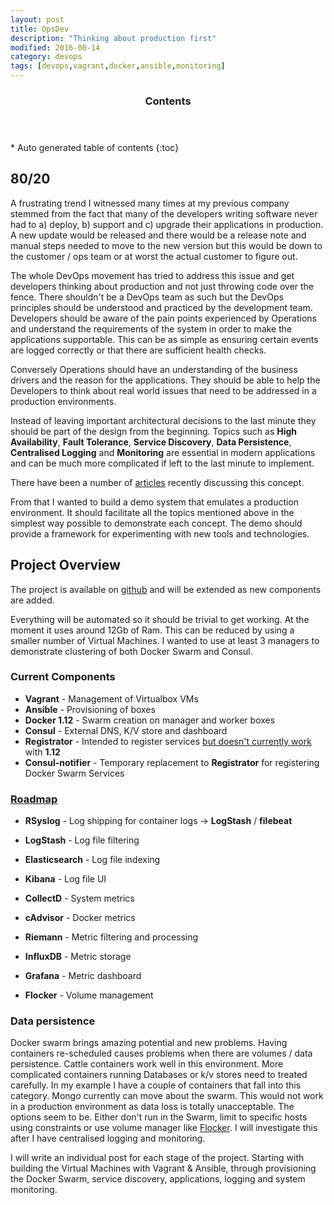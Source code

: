 ```yaml
---
layout: post
title: OpsDev
description: "Thinking about production first"
modified: 2016-08-14
category: devops
tags: [devops,vagrant,docker,ansible,monitoring]
---
```


<section>
  <header>
    <h3>Contents</h3>
  </header>
<div id="drawer" markdown="1">
*  Auto generated table of contents
{:toc}
</div>
</section><!-- /#table-of-contents -->


## 80/20

A frustrating trend I witnessed many times at my previous company stemmed from the fact that many of the developers writing software never had to a) deploy, b) support and c) upgrade their applications in production. A new update would be released and there would be a release note and manual steps needed to move to the new version but this would be down to the customer / ops team or at worst the actual customer to figure out.

The whole DevOps movement has tried to address this issue and get developers thinking about production and not just throwing code over the fence. There shouldn't be a DevOps team as such but the DevOps principles should be understood and practiced by the development team. Developers should be aware of the pain points experienced by Operations and understand the requirements of the system in order to make the applications supportable. This can be as simple as ensuring certain events are logged correctly or that there are sufficient health checks.

Conversely Operations should have an understanding of the business drivers and the reason for the applications. They should be able to help the Developers to think about real world issues that need to be addressed in a production environments.

Instead of leaving important architectural decisions to the last minute they should be part of the design from the beginning. Topics such as **High Availability**, **Fault Tolerance**, **Service Discovery**, **Data Persistence**, **Centralised Logging** and  **Monitoring** are essential in modern applications and can be much more complicated if left to the last minute to implement.

There have been a number of [articles](https://dzone.com/articles/opsdev-is-coming) recently discussing this concept.

From that I wanted to build a demo system that emulates a production environment. It should facilitate all the topics mentioned above in the simplest way possible to demonstrate each concept. The demo should provide a framework for experimenting with new tools and technologies.

## Project Overview

The project is available on [github](https://github.com/jamesdmorgan/vagrant-ansible-docker-swarm) and will be extended as new components are added.

Everything will be automated so it should be trivial to get working. At the moment it uses around 12Gb of Ram. This can be reduced by using a smaller number of Virtual Machines. I wanted to use at least 3 managers to demonstrate clustering of both Docker Swarm and Consul.

### Current Components

- **Vagrant** - Management of Virtualbox VMs
- **Ansible** - Provisioning of boxes
- **Docker 1.12** - Swarm creation on manager and worker boxes
- **Consul** - External DNS, K/V store and dashboard
- **Registrator** - Intended to register services [but doesn't currently work](https://github.com/gliderlabs/registrator/issues/443) with **1.12**
- **Consul-notifier** - Temporary replacement to **Registrator** for registering Docker Swarm Services

### [Roadmap](https://github.com/jamesdmorgan/vagrant-ansible-docker-swarm/blob/master/CHANGELOG.md)

- **RSyslog** - Log shipping for container logs -> **LogStash** / **filebeat**
- **LogStash** - Log file filtering
- **Elasticsearch** - Log file indexing
- **Kibana** - Log file UI

- **CollectD** - System metrics
- **cAdvisor** - Docker metrics
- **Riemann** - Metric filtering and processing
- **InfluxDB** - Metric storage
- **Grafana** - Metric dashboard

- **Flocker** - Volume management

### Data persistence

Docker swarm brings amazing potential and new problems. Having containers re-scheduled causes problems when there are volumes / data persistence. Cattle containers work well in this environment. More complicated containers running Databases or k/v stores need to treated carefully. In my example I have a couple of containers that fall into this category. Mongo currently can move about the swarm. This would not work in a production environment as data loss is totally unacceptable. The options seem to be. Either don't run in the Swarm, limit to specific hosts using constraints or use volume manager like [Flocker](https://clusterhq.com/flocker/introduction/). I will investigate this after I have centralised logging and monitoring.

I will write an individual post for each stage of the project. Starting with building the Virtual Machines with Vagrant & Ansible, through provisioning the Docker Swarm, service discovery, applications, logging and system monitoring.







